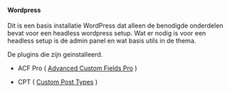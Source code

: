 #### Wordpress
Dit is een basis installatie WordPress dat alleen de benodigde onderdelen bevat voor een headless wordpress setup. Wat er nodig is voor een headless setup is de admin panel en wat basis utils in de thema.


De plugins die zijn geinstalleerd.
- ACF Pro ( [Advanced Custom Fields Pro](https://www.advancedcustomfields.com/pro/) )

- CPT ( [Custom Post Types](https://wordpress.org/plugins/custom-post-type-ui/) )


